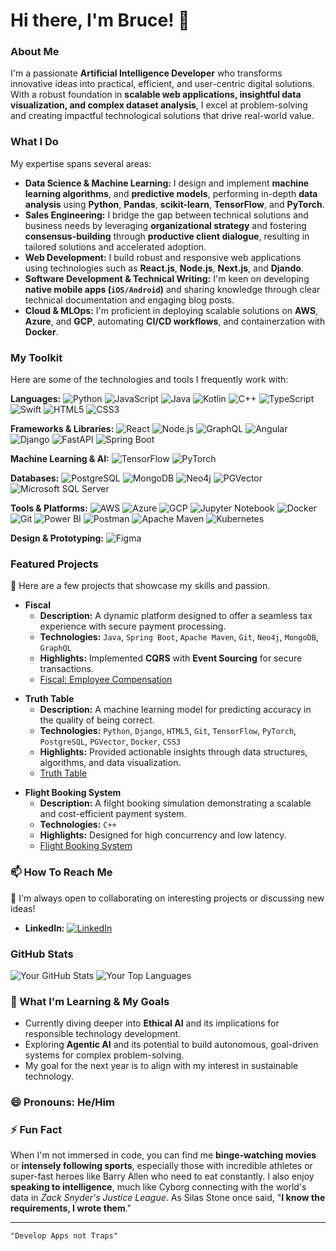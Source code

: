 # Hi there, I'm Bruce! 👋

### About Me

I'm a passionate **Artificial Intelligence Developer** who transforms innovative ideas into practical, efficient, and user-centric digital solutions. With a robust foundation in **scalable web applications, insightful data visualization, and complex dataset analysis**, I excel at problem-solving and creating impactful technological solutions that drive real-world value.

### What I Do

My expertise spans several areas:

- **Data Science & Machine Learning:** I design and implement **machine learning algorithms**, and **predictive models**, performing in-depth **data analysis** using **Python**, **Pandas**, **scikit-learn**, **TensorFlow**, and **PyTorch**.
- **Sales Engineering:** I bridge the gap between technical solutions and business needs by leveraging **organizational strategy** and fostering **consensus-building** through **productive client dialogue**, resulting in tailored solutions and accelerated adoption.
- **Web Development:** I build robust and responsive web applications using technologies such as **React.js**, **Node.js**, **Next.js**, and **Djando**.
- **Software Development & Technical Writing:** I'm keen on developing **native mobile apps (`iOS/Android`)** and sharing knowledge through clear technical documentation and engaging blog posts.
- **Cloud & MLOps:** I'm proficient in deploying scalable solutions on **AWS**, **Azure**, and **GCP**, automating **CI/CD workflows**, and containerzation with **Docker**.

### My Toolkit

Here are some of the technologies and tools I frequently work with:

**Languages:**
![Python](https://img.shields.io/badge/Python-3776AB?style=flat&logo=python&logoColor=white)
![JavaScript](https://img.shields.io/badge/JavaScript-F7DF1E?style=flat&logo=javascript&logoColor=black)
![Java](https://img.shields.io/badge/Java-007396?style=flat&logo=java&logoColor=white)
![Kotlin](https://img.shields.io/badge/Kotlin-0095D5?style=flat&logo=kotlin&logoColor=white)
![C++](https://img.shields.io/badge/C%2B%2B-00599C?style=flat&logo=c%2B%2B&logoColor=white)
![TypeScript](https://img.shields.io/badge/TypeScript-3178C6?style=flat&logo=typescript&logoColor=white)
![Swift](https://img.shields.io/badge/Swift-FA7343?style=flat&logo=swift&logoColor=white)
![HTML5](https://img.shields.io/badge/HTML5-E34F26?style=flat&logo=html5&logoColor=white)
![CSS3](https://img.shields.io/badge/CSS3-1572B6?style=flat&logo=css3&logoColor=white)

**Frameworks & Libraries:**
![React](https://img.shields.io/badge/React-61DAFB?style=flat&logo=react&logoColor=white)
![Node.js](https://img.shields.io/badge/Node.js-339933?style=flat&logo=node.js&logoColor=white)
![GraphQL](https://img.shields.io/badge/GraphQL-E10098?style=flat&logo=graphql&logoColor=white)
![Angular](https://img.shields.io/badge/Angular-DD0031?style=flat&logo=angular&logoColor=white)
![Django](https://img.shields.io/badge/Django-092E20?style=flat&logo=django&logoColor=white)
![FastAPI](https://img.shields.io/badge/FastAPI-009688?style=flat&logo=fastapi&logoColor=white)
![Spring Boot](https://img.shields.io/badge/Spring%20Boot-6DB33F?style=flat&logo=spring-boot&logoColor=white)

**Machine Learning & AI:**
![TensorFlow](https://img.shields.io/badge/TensorFlow-FF6F00?style=flat&logo=tensorflow&logoColor=white)
![PyTorch](https://img.shields.io/badge/PyTorch-EE4C2C?style=flat&logo=pytorch&logoColor=white)

**Databases:**
![PostgreSQL](https://img.shields.io/badge/PostgreSQL-336791?style=flat&logo=postgresql&logoColor=white)
![MongoDB](https://img.shields.io/badge/MongoDB-47A248?style=flat&logo=mongodb&logoColor=white)
![Neo4j](https://img.shields.io/badge/Neo4j-458BCC?style=flat&logo=neo4j&logoColor=white)
![PGVector](https://img.shields.io/badge/PGVector-4169E1?style=flat&logo=postgresql&logoColor=white&labelColor=1d222b)
![Microsoft SQL Server](https://img.shields.io/badge/Microsoft%20SQL%20Server-CC2927?style=flat&logo=microsoft-sql-server&logoColor=white)

**Tools & Platforms:**
![AWS](https://img.shields.io/badge/AWS-232F3E?style=flat&logo=amazon-aws&logoColor=white)
![Azure](https://img.shields.io/badge/Azure-0078D4?style=flat&logo=microsoft-azure&logoColor=white)
![GCP](https://img.shields.io/badge/Google%20Cloud-4285F4?style=flat&logo=google-cloud&logoColor=white)
![Jupyter Notebook](https://img.shields.io/badge/Jupyter%20Notebook-F37626?style=flat&logo=jupyter&logoColor=white)
![Docker](https://img.shields.io/badge/Docker-2496ED?style=flat&logo=docker&logoColor=white)
![Git](https://img.shields.io/badge/Git-F05032?style=flat&logo=git&logoColor=white)
![Power BI](https://img.shields.io/badge/Power%20BI-F2C811?style=flat&logo=power%20bi&logoColor=black)
![Postman](https://img.shields.io/badge/Postman-FF6C37?style=flat&logo=postman&logoColor=white)
![Apache Maven](https://img.shields.io/badge/Apache%20Maven-C71A36?style=flat&logo=apache-maven&logoColor=white)
![Kubernetes](https://img.shields.io/badge/Kubernetes-326CE5?style=flat&logo=kubernetes&logoColor=white)

**Design & Prototyping:**
![Figma](https://img.shields.io/badge/Figma-F24E1E?style=flat&logo=figma&logoColor=white)


### Featured Projects

🔭 Here are a few projects that showcase my skills and passion.

- **Fiscal**
  - **Description:** A dynamic platform designed to offer a seamless tax experience with secure payment processing.
  - **Technologies:** `Java`, `Spring Boot`, `Apache Maven`, `Git`, `Neo4j`, `MongoDB`, `GraphQL` 
  - **Highlights:** Implemented **CQRS** with **Event Sourcing** for secure transactions.
  - [Fiscal: Employee Compensation](https://github.com/brucethagwana/employeecompensation)

* **Truth Table**
  - **Description:** A machine learning model for predicting accuracy in the quality of being correct.
  - **Technologies:** `Python`, `Django`, `HTML5`, `Git`, `TensorFlow`, `PyTorch`, `PostgreSQL`, `PGVector`, `Docker`, `CSS3` 
  - **Highlights:** Provided actionable insights through data structures, algorithms, and data visualization.
  - [Truth Table](https://github.com/brucethagwana/truthtable)

- **Flight Booking System**
  - **Description:** A filght booking simulation demonstrating a scalable and cost-efficient payment system.
  - **Technologies:** `C++`
  - **Highlights:** Designed for high concurrency and low latency.
  - [Flight Booking System](https://github.com/brucethagwana/flightbookingsystem)

### 📫 How To Reach Me

👯 I'm always open to collaborating on interesting projects or discussing new ideas!

  * **LinkedIn:** [![LinkedIn](https://img.shields.io/badge/LinkedIn-0077B5?style=for-the-badge&logo=linkedin&logoColor=white)](https://www.linkedin.com/in/brucethagwana/)

### GitHub Stats

![Your GitHub Stats](https://github-readme-stats.vercel.app/api?username=brucethagwana&show_icons=true&bg_color=0f141a&gradient=1a365b,1a365b,9f40ff&hide_border=true&title_color=fff&text_color=ccc)
![Your Top Languages](https://github-readme-stats.vercel.app/api/top-langs/?username=brucethagwana&layout=compact&bg_color=0f141a&gradient=1a365b,1a365b,9f40ff&hide_border=true&title_color=fff&text_color=ccc)

### 🌱 What I'm Learning & My Goals

- Currently diving deeper into **Ethical AI** and its implications for responsible technology development.
- Exploring **Agentic AI** and its potential to build autonomous, goal-driven systems for complex problem-solving.
- My goal for the next year is to align with my interest in sustainable technology.

### 😄 Pronouns: He/Him
  
### ⚡ Fun Fact

When I'm not immersed in code, you can find me **binge-watching movies** or **intensely following sports**, especially those with incredible athletes or super-fast heroes like Barry Allen who need to eat constantly. I also enjoy **speaking to intelligence**, much like Cyborg connecting with the world's data in *Zack Snyder's Justice League*. As Silas Stone once said, "**I know the requirements, I wrote them**."

* **

`"Develop Apps not Traps"`

